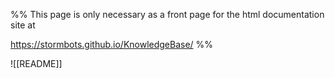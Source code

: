 %%
This page is only necessary as a front page for the html documentation site at 

https://stormbots.github.io/KnowledgeBase/
%%

![[README]]

